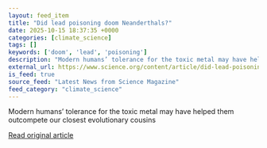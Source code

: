 ```yaml
---
layout: feed_item
title: "Did lead poisoning doom Neanderthals?"
date: 2025-10-15 18:37:35 +0000
categories: [climate_science]
tags: []
keywords: ['doom', 'lead', 'poisoning']
description: "Modern humans’ tolerance for the toxic metal may have helped them outcompete our closest evolutionary cousins"
external_url: https://www.science.org/content/article/did-lead-poisoning-doom-neanderthals
is_feed: true
source_feed: "Latest News from Science Magazine"
feed_category: "climate_science"
---
```


Modern humans’ tolerance for the toxic metal may have helped them outcompete our closest evolutionary cousins

[Read original article](https://www.science.org/content/article/did-lead-poisoning-doom-neanderthals)
